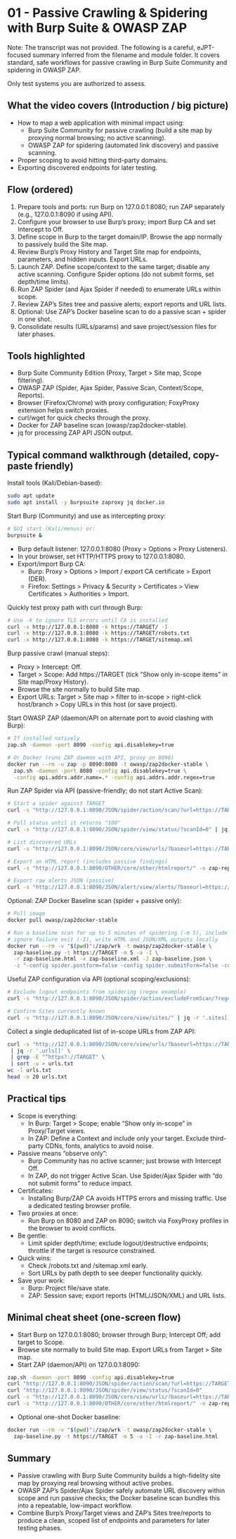 # 01 - Passive Crawling & Spidering with Burp Suite & OWASP ZAP

Note: The transcript was not provided. The following is a careful, eJPT-focused summary inferred from the filename and module folder. It covers standard, safe workflows for passive crawling in Burp Suite Community and spidering in OWASP ZAP.

Only test systems you are authorized to assess.

## What the video covers (Introduction / big picture)
- How to map a web application with minimal impact using:
  - Burp Suite Community for passive crawling (build a site map by proxying normal browsing; no active scanning).
  - OWASP ZAP for spidering (automated link discovery) and passive scanning.
- Proper scoping to avoid hitting third-party domains.
- Exporting discovered endpoints for later testing.

## Flow (ordered)
1. Prepare tools and ports: run Burp on 127.0.0.1:8080; run ZAP separately (e.g., 127.0.0.1:8090 if using API).
2. Configure your browser to use Burp’s proxy; import Burp CA and set Intercept to Off.
3. Define scope in Burp to the target domain/IP. Browse the app normally to passively build the Site map.
4. Review Burp’s Proxy History and Target Site map for endpoints, parameters, and hidden inputs. Export URLs.
5. Launch ZAP. Define scope/context to the same target; disable any active scanning. Configure Spider options (do not submit forms, set depth/time limits).
6. Run ZAP Spider (and Ajax Spider if needed) to enumerate URLs within scope.
7. Review ZAP’s Sites tree and passive alerts; export reports and URL lists.
8. Optional: Use ZAP’s Docker baseline scan to do a passive scan + spider in one shot.
9. Consolidate results (URLs/params) and save project/session files for later phases.

## Tools highlighted
- Burp Suite Community Edition (Proxy, Target > Site map, Scope filtering).
- OWASP ZAP (Spider, Ajax Spider, Passive Scan, Context/Scope, Reports).
- Browser (Firefox/Chrome) with proxy configuration; FoxyProxy extension helps switch proxies.
- curl/wget for quick checks through the proxy.
- Docker for ZAP baseline scan (owasp/zap2docker-stable).
- jq for processing ZAP API JSON output.

## Typical command walkthrough (detailed, copy-paste friendly)

Install tools (Kali/Debian-based):
```bash
sudo apt update
sudo apt install -y burpsuite zaproxy jq docker.io
```

Start Burp (Community) and use as intercepting proxy:
```bash
# GUI start (Kali/menus) or:
burpsuite &
```
- Burp default listener: 127.0.0.1:8080 (Proxy > Options > Proxy Listeners).
- In your browser, set HTTP/HTTPS proxy to 127.0.0.1:8080.
- Export/import Burp CA:
  - Burp: Proxy > Options > Import / export CA certificate > Export (DER).
  - Firefox: Settings > Privacy & Security > Certificates > View Certificates > Authorities > Import.

Quickly test proxy path with curl through Burp:
```bash
# Use -k to ignore TLS errors until CA is installed
curl -x http://127.0.0.1:8080 -k https://TARGET/ -I
curl -x http://127.0.0.1:8080 -k https://TARGET/robots.txt
curl -x http://127.0.0.1:8080 -k https://TARGET/sitemap.xml
```

Burp passive crawl (manual steps):
- Proxy > Intercept: Off.
- Target > Scope: Add https://TARGET (tick “Show only in-scope items” in Site map/Proxy History).
- Browse the site normally to build Site map.
- Export URLs: Target > Site map > filter to in-scope > right-click host/branch > Copy URLs in this host (or save project).

Start OWASP ZAP (daemon/API on alternate port to avoid clashing with Burp):
```bash
# If installed natively
zap.sh -daemon -port 8090 -config api.disablekey=true

# Or Docker (runs ZAP daemon with API, proxy on 8090)
docker run --rm -u zap -p 8090:8080 -t owasp/zap2docker-stable \
  zap.sh -daemon -port 8080 -config api.disablekey=true \
  -config api.addrs.addr.name=.* -config api.addrs.addr.regex=true
```

Run ZAP Spider via API (passive-friendly; do not start Active Scan):
```bash
# Start a spider against TARGET
curl -s "http://127.0.0.1:8090/JSON/spider/action/scan/?url=https://TARGET&maxChildren=0&recurse=true&subtreeOnly=false"

# Poll status until it returns "100"
curl -s "http://127.0.0.1:8090/JSON/spider/view/status/?scanId=0" | jq

# List discovered URLs
curl -s "http://127.0.0.1:8090/JSON/core/view/urls/?baseurl=https://TARGET" | jq -r '.urls[]' | sort -u

# Export an HTML report (includes passive findings)
curl -s "http://127.0.0.1:8090/OTHER/core/other/htmlreport/" -o zap-report.html

# Export raw alerts JSON (passive)
curl -s "http://127.0.0.1:8090/JSON/alert/view/alerts/?baseurl=https://TARGET" -o zap-alerts.json
```

Optional: ZAP Docker Baseline scan (spider + passive only):
```bash
# Pull image
docker pull owasp/zap2docker-stable

# Run a baseline scan for up to 5 minutes of spidering (-m 5), include alpha passive rules (-a),
# ignore failure exit (-I), write HTML and JSON/XML outputs locally
docker run --rm -v "$(pwd)":/zap/wrk -t owasp/zap2docker-stable \
  zap-baseline.py -t https://TARGET -m 5 -a -I \
  -r zap-baseline.html -x zap-baseline.xml -J zap-baseline.json \
  -z "-config spider.postform=false -config spider.submitForm=false -config spider.maxDepth=5"
```

Useful ZAP configuration via API (optional scoping/exclusions):
```bash
# Exclude logout endpoints from spidering (regex example)
curl -s "http://127.0.0.1:8090/JSON/spider/action/excludeFromScan/?regex=.*(logout|signout).*"

# Confirm Sites currently known
curl -s "http://127.0.0.1:8090/JSON/core/view/sites/" | jq -r '.sites[]'
```

Collect a single deduplicated list of in-scope URLs from ZAP API:
```bash
curl -s "http://127.0.0.1:8090/JSON/core/view/urls/?baseurl=https://TARGET" \
 | jq -r '.urls[]' \
 | grep -E "^https?://TARGET" \
 | sort -u > urls.txt
wc -l urls.txt
head -n 20 urls.txt
```

## Practical tips
- Scope is everything:
  - In Burp: Target > Scope; enable “Show only in-scope” in Proxy/Target views.
  - In ZAP: Define a Context and include only your target. Exclude third-party CDNs, fonts, analytics to avoid noise.
- Passive means “observe only”:
  - Burp Community has no active scanner; just browse with Intercept Off.
  - In ZAP, do not trigger Active Scan. Use Spider/Ajax Spider with “do not submit forms” to reduce impact.
- Certificates:
  - Installing Burp/ZAP CA avoids HTTPS errors and missing traffic. Use a dedicated testing browser profile.
- Two proxies at once:
  - Run Burp on 8080 and ZAP on 8090; switch via FoxyProxy profiles in the browser to avoid conflicts.
- Be gentle:
  - Limit spider depth/time; exclude logout/destructive endpoints; throttle if the target is resource constrained.
- Quick wins:
  - Check /robots.txt and /sitemap.xml early.
  - Sort URLs by path depth to see deeper functionality quickly.
- Save your work:
  - Burp: Project file/save state.
  - ZAP: Session save; export reports (HTML/JSON/XML) and URL lists.

## Minimal cheat sheet (one-screen flow)
- Start Burp on 127.0.0.1:8080; browser through Burp; Intercept Off; add target to Scope.
- Browse site normally to build Site map. Export URLs from Target > Site map.
- Start ZAP (daemon/API) on 127.0.0.1:8090:
```bash
zap.sh -daemon -port 8090 -config api.disablekey=true
curl "http://127.0.0.1:8090/JSON/spider/action/scan/?url=https://TARGET&recurse=true"
curl "http://127.0.0.1:8090/JSON/spider/view/status/?scanId=0"
curl -s "http://127.0.0.1:8090/JSON/core/view/urls/?baseurl=https://TARGET" | jq -r '.urls[]' | sort -u > urls.txt
curl -s "http://127.0.0.1:8090/OTHER/core/other/htmlreport/" -o zap-report.html
```
- Optional one-shot Docker baseline:
```bash
docker run --rm -v "$(pwd)":/zap/wrk -t owasp/zap2docker-stable \
  zap-baseline.py -t https://TARGET -m 5 -a -I -r zap-baseline.html
```

## Summary
- Passive crawling with Burp Suite Community builds a high-fidelity site map by proxying real browsing without active probes.
- OWASP ZAP’s Spider/Ajax Spider safely automate URL discovery within scope and run passive checks; the Docker baseline scan bundles this into a repeatable, low-impact workflow.
- Combine Burp’s Proxy/Target views and ZAP’s Sites tree/reports to produce a clean, scoped list of endpoints and parameters for later testing phases.